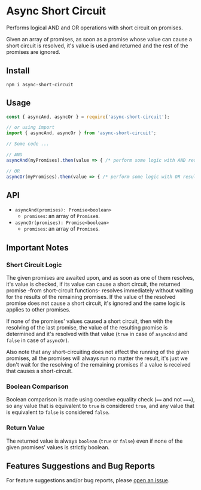 # Async Short Circuit

Performs logical AND and OR operations with short circuit on promises.

Given an array of promises, as soon as a promise whose value can cause a short circuit is resolved, it's value is used and returned and the rest of the promises are ignored.

## Install
`npm i async-short-circuit`

## Usage

```js
const { asyncAnd, asyncOr } = require('async-short-circuit');

// or using import
import { asyncAnd, asyncOr } from 'async-short-circuit';

// Some code ...

// AND
asyncAnd(myPromises).then(value => { /* perform some logic with AND result */ });

// OR
asyncOr(myPromises).then(value => { /* perform some logic with OR result */ });
```

## API
- `asyncAnd(promises): Promise<boolean>`
    - `promises`: an array of `Promise`s.
- `asyncOr(promises): Promise<boolean>`
    - `promises`: an array of `Promise`s.

## Important Notes

### Short Circuit Logic
The given promises are awaited upon, and as soon as one of them resolves, it's value is checked, if its value can cause a short circuit, the returned promise -from short-circuit functions- resolves immediately without waiting for the results of the remaining promises. If the value of the resolved promise does not cause a short circuit, it's ignored and the same logic is applies to other promises.

If none of the promises' values caused a short circuit, then with the resolving of the last promise, the value of the resulting promise is determined and it's resolved with that value (`true` in case of `asyncAnd` and `false` in case of `asyncOr`).

Also note that any short-circuiting does not affect the running of the given promises, all the promises will always run no matter the result, it's just we don't wait for the resolving of the remaining promises if a value is received that causes a short-circuit.

### Boolean Comparison
Boolean comparison is made using coercive equality check (`==` and not `===`), so any value that is equivalent to `true` is considered `true`, and any value that is equivalent to `false` is considered `false`.

### Return Value
The returned value is always `boolean` (`true` or `false`) even if none of the given promises' values is strictly boolean.

## Features Suggestions and Bug Reports
For feature suggestions and/or bug reports, please [open an issue](https://github.com/AmrSaber/async-short-circuit/issues).